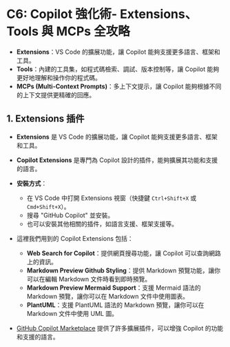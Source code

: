 # C6: Copilot 強化術- Extensions、Tools 與 MCPs 全攻略

* **Extensions**：VS Code 的擴展功能，讓 Copilot 能夠支援更多語言、框架和工具。
* **Tools**：內建的工具集，如程式碼檢索、調試、版本控制等，讓 Copilot 能夠更好地理解和操作你的程式碼。
* **MCPs (Multi-Context Prompts)**：多上下文提示，讓 Copilot 能夠根據不同的上下文提供更精確的回應。


## 1. Extensions 插件
* **Extensions** 是 VS Code 的擴展功能，讓 Copilot 能夠支援更多語言、框架和工具。
* **Copilot Extensions** 是專門為 Copilot 設計的插件，能夠擴展其功能和支援的語言。
* **安裝方式**：
  * 在 VS Code 中打開 Extensions 視窗（快捷鍵 `Ctrl+Shift+X` 或 `Cmd+Shift+X`）。
  * 搜尋 "GitHub Copilot" 並安裝。
  * 也可以安裝其他相關的插件，如語言支援、框架支援等。

* 這裡我們用到的 Copilot Extensions 包括：
  * **Web Search for Copilot**：提供網頁搜尋功能，讓 Copilot 可以查詢網路上的資訊。
  * **Markdown Preview Github Styling**：提供 Markdown 預覽功能，讓你可以在編輯 Markdown 文件時看到即時預覽。
  * **Markdown Preview Mermaid Support**：支援 Mermaid 語法的 Markdown 預覽，讓你可以在 Markdown 文件中使用圖表。
  * **PlantUML**：支援 PlantUML 語法的 Markdown 預覽，讓你可以在 Markdown 文件中使用 UML 圖。

* [GitHub Copilot Marketplace](https://github.com/marketplace?type=apps&copilot_app=true) 提供了許多擴展插件，可以增強 Copilot 的功能和支援的語言。



